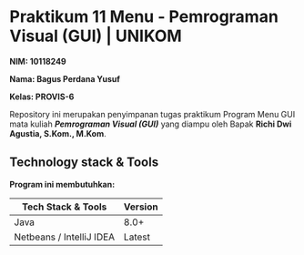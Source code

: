 # Praktikum 11 Menu - Pemrograman Visual (GUI) | UNIKOM

**NIM: 10118249**

**Nama: Bagus Perdana Yusuf**

**Kelas: PROVIS-6**

Repository ini merupakan penyimpanan tugas praktikum Program Menu GUI mata kuliah **_Pemrograman Visual (GUI)_** yang diampu oleh Bapak **Richi Dwi Agustia, S.Kom., M.Kom**.

## Technology stack & Tools

**Program ini membutuhkan:**

| Tech Stack & Tools       | Version |
| ------------------------ | ------- |
| Java                     | 8.0+    |
| Netbeans / IntelliJ IDEA | Latest  |

